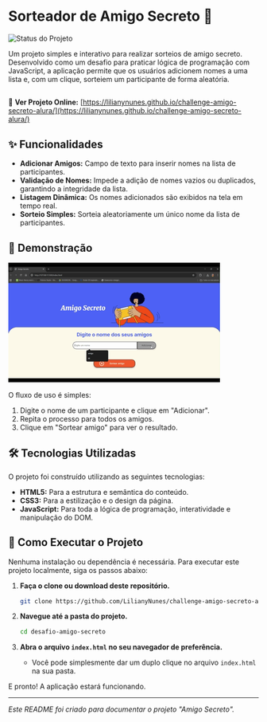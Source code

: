 # Sorteador de Amigo Secreto 🎲

![Status do Projeto](https://img.shields.io/badge/status-concluído-brightgreen)

Um projeto simples e interativo para realizar sorteios de amigo secreto. Desenvolvido como um desafio para praticar lógica de programação com JavaScript, a aplicação permite que os usuários adicionem nomes a uma lista e, com um clique, sorteiem um participante de forma aleatória.

##

🔗 **Ver Projeto Online:** [https://lilianynunes.github.io/challenge-amigo-secreto-alura/](https://lilianynunes.github.io/challenge-amigo-secreto-alura/)

##

## ✨ Funcionalidades

- **Adicionar Amigos:** Campo de texto para inserir nomes na lista de participantes.
- **Validação de Nomes:** Impede a adição de nomes vazios ou duplicados, garantindo a integridade da lista.
- **Listagem Dinâmica:** Os nomes adicionados são exibidos na tela em tempo real.
- **Sorteio Simples:** Sorteia aleatoriamente um único nome da lista de participantes.

## 🎥 Demonstração

![Demonstração do Sorteador de Amigo Secreto](/assets/demonstracao.gif)

O fluxo de uso é simples:
1.  Digite o nome de um participante e clique em "Adicionar".
2.  Repita o processo para todos os amigos.
3.  Clique em "Sortear amigo" para ver o resultado.

## 🛠️ Tecnologias Utilizadas

O projeto foi construído utilizando as seguintes tecnologias:

- **HTML5:** Para a estrutura e semântica do conteúdo.
- **CSS3:** Para a estilização e o design da página.
- **JavaScript:** Para toda a lógica de programação, interatividade e manipulação do DOM.

## 🚀 Como Executar o Projeto

Nenhuma instalação ou dependência é necessária. Para executar este projeto localmente, siga os passos abaixo:

1.  **Faça o clone ou download deste repositório.**
    ```bash
    git clone https://github.com/LilianyNunes/challenge-amigo-secreto-alura.git
    ```

2.  **Navegue até a pasta do projeto.**
    ```bash
    cd desafio-amigo-secreto
    ```

3.  **Abra o arquivo `index.html` no seu navegador de preferência.**
    - Você pode simplesmente dar um duplo clique no arquivo `index.html` na sua pasta.

E pronto! A aplicação estará funcionando.

---
*Este README foi criado para documentar o projeto "Amigo Secreto".*